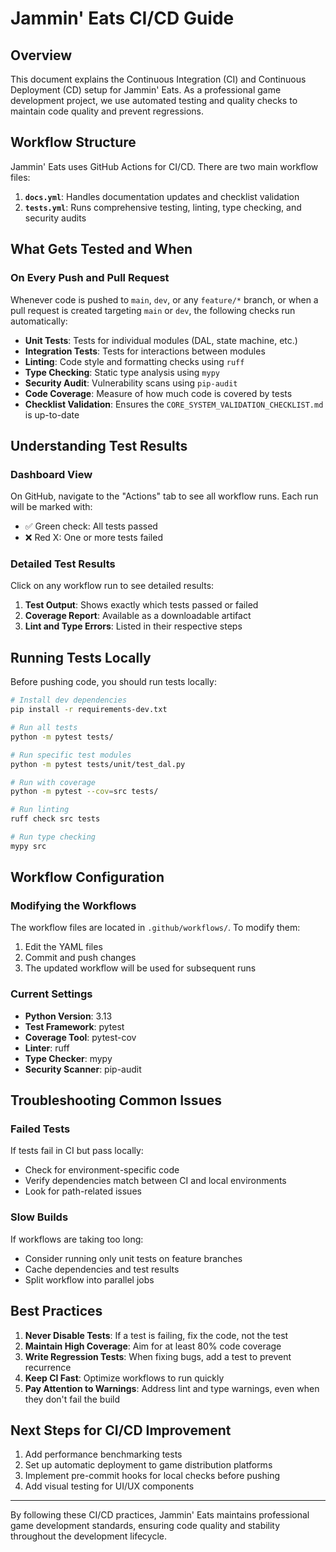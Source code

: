 # Jammin' Eats CI/CD Guide

## Overview

This document explains the Continuous Integration (CI) and Continuous Deployment (CD) setup for Jammin' Eats. As a professional game development project, we use automated testing and quality checks to maintain code quality and prevent regressions.

## Workflow Structure

Jammin' Eats uses GitHub Actions for CI/CD. There are two main workflow files:

1. **`docs.yml`**: Handles documentation updates and checklist validation
2. **`tests.yml`**: Runs comprehensive testing, linting, type checking, and security audits

## What Gets Tested and When

### On Every Push and Pull Request

Whenever code is pushed to `main`, `dev`, or any `feature/*` branch, or when a pull request is created targeting `main` or `dev`, the following checks run automatically:

- **Unit Tests**: Tests for individual modules (DAL, state machine, etc.)
- **Integration Tests**: Tests for interactions between modules
- **Linting**: Code style and formatting checks using `ruff`
- **Type Checking**: Static type analysis using `mypy`
- **Security Audit**: Vulnerability scans using `pip-audit`
- **Code Coverage**: Measure of how much code is covered by tests
- **Checklist Validation**: Ensures the `CORE_SYSTEM_VALIDATION_CHECKLIST.md` is up-to-date

## Understanding Test Results

### Dashboard View

On GitHub, navigate to the "Actions" tab to see all workflow runs. Each run will be marked with:
- ✅ Green check: All tests passed
- ❌ Red X: One or more tests failed

### Detailed Test Results

Click on any workflow run to see detailed results:

1. **Test Output**: Shows exactly which tests passed or failed
2. **Coverage Report**: Available as a downloadable artifact
3. **Lint and Type Errors**: Listed in their respective steps

## Running Tests Locally

Before pushing code, you should run tests locally:

```bash
# Install dev dependencies
pip install -r requirements-dev.txt

# Run all tests
python -m pytest tests/

# Run specific test modules
python -m pytest tests/unit/test_dal.py

# Run with coverage
python -m pytest --cov=src tests/

# Run linting
ruff check src tests

# Run type checking
mypy src
```

## Workflow Configuration

### Modifying the Workflows

The workflow files are located in `.github/workflows/`. To modify them:

1. Edit the YAML files
2. Commit and push changes
3. The updated workflow will be used for subsequent runs

### Current Settings

- **Python Version**: 3.13
- **Test Framework**: pytest
- **Coverage Tool**: pytest-cov
- **Linter**: ruff
- **Type Checker**: mypy
- **Security Scanner**: pip-audit

## Troubleshooting Common Issues

### Failed Tests

If tests fail in CI but pass locally:
- Check for environment-specific code
- Verify dependencies match between CI and local environments
- Look for path-related issues

### Slow Builds

If workflows are taking too long:
- Consider running only unit tests on feature branches
- Cache dependencies and test results
- Split workflow into parallel jobs

## Best Practices

1. **Never Disable Tests**: If a test is failing, fix the code, not the test
2. **Maintain High Coverage**: Aim for at least 80% code coverage
3. **Write Regression Tests**: When fixing bugs, add a test to prevent recurrence
4. **Keep CI Fast**: Optimize workflows to run quickly
5. **Pay Attention to Warnings**: Address lint and type warnings, even when they don't fail the build

## Next Steps for CI/CD Improvement

1. Add performance benchmarking tests
2. Set up automatic deployment to game distribution platforms
3. Implement pre-commit hooks for local checks before pushing
4. Add visual testing for UI/UX components

---

By following these CI/CD practices, Jammin' Eats maintains professional game development standards, ensuring code quality and stability throughout the development lifecycle.
